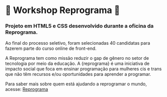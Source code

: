  # :rocket: Workshop Reprograma :rocket: 

### Projeto em HTML5 e CSS desenvolvido durante a oficina da Reprograma. 

Ao final do processo seletivo, foram selecionadas 40 candidatas para fazerem parte do curso online de front-end. 

A Reprograma tem como missão reduzir o gap de gênero no setor de tecnologia por meio da educação. A {reprograma} é uma iniciativa de impacto social que foca em ensinar programação para mulheres cis e trans que não têm recursos e/ou oportunidades para aprender a programar. 

Para saber mais sobre quem está ajudando a reprogramar o mundo, acesse: [Reprograma](https://www.reprograma.com.br/index.html)

